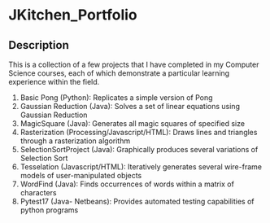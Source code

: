 # JKitchen_Portfolio
## Description
This is a collection of a few projects that I have completed in my Computer Science courses, each of which demonstrate a particular learning experience within the field.

1. Basic Pong (Python): Replicates a simple version of Pong
2. Gaussian Reduction (Java): Solves a set of linear equations using Gaussian Reduction
3. MagicSquare (Java): Generates all magic squares of specified size
4. Rasterization (Processing/Javascript/HTML): Draws lines and triangles through a rasterization algorithm
5. SelectionSortProject (Java): Graphically produces several variations of Selection Sort
6. Tesselation (Javascript/HTML): Iteratively generates several wire-frame models of user-manipulated objects
7. WordFind (Java): Finds occurrences of words within a matrix of characters
8. Pytest17 (Java- Netbeans): Provides automated testing capabilities of python programs
